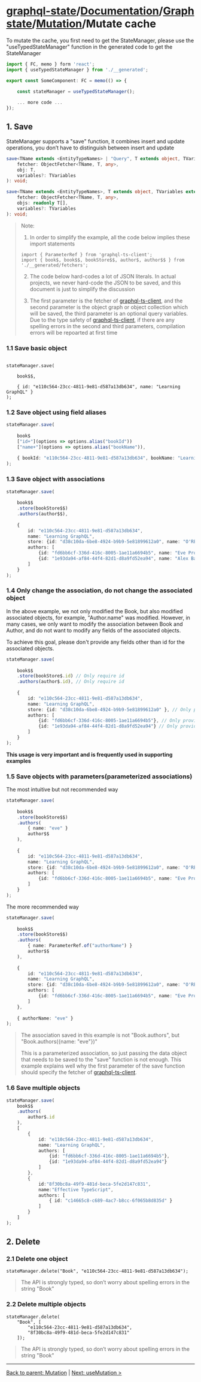 # [graphql-state](https://github.com/babyfish-ct/graphql-state)/[Documentation](../../README.md)/[Graph state](../README.md)/[Mutation](./README.md)/Mutate cache

To mutate the cache, you first need to get the StateManager, please use the "useTypedStateManager" function in the generated code to get the StateManager

```ts
import { FC, memo } form 'react';
import { useTypedStateManager } from './__generated';

export const SomeComponent: FC = memo(() => {

    const stateManager = useTypedStateManager();
    
    ... more code ...
});
```

## 1. Save

StateManager supports a "save" function, it combines insert and update operations, you don’t have to distinguish between insert and update

```ts
save<TName extends <EntityTypeNames> | "Query", T extends object, TVariables extends object = {}>(
    fetcher: ObjectFetcher<TName, T, any>,
    obj: T,
    variables?: TVariables
): void;

save<TName extends <EntityTypeNames>, T extends object, TVariables extends object = {}>(
    fetcher: ObjectFetcher<TName, T, any>,
    objs: readonly T[],
    variables?: TVariables
): void;
```

> Note:
>
> 1. In order to simplify the example, all the code below implies these import statements
>   ```
>   import { ParameterRef } from 'graphql-ts-client';
>   import { book$, book$$, bookStore$$, author$, author$$ } from './__generated/fetchers';
>   ```
> 2. The code below hard-codes a lot of JSON literals. In actual projects, we never hard-code the JSON to be saved, and this document is just to simplify the discussion
> 
> 3. The first parameter is the fetcher of [graphql-ts-client](https://github.com/babyfish-ct/graphql-ts-client), and the second parameter is the object graph or object collection which will be saved, the third parameter is an optional query variables. Due to the type safety of [graphql-ts-client](https://github.com/babyfish-ct/graphql-ts-client), if there are any spelling errors in the second and third parameters, compilation errors will be repoarted at first time

### 1.1 Save basic object
```

stateManager.save(

    book$$,
    
    { id: "e110c564-23cc-4811-9e81-d587a13db634", name: "Learning GraphQL" }
);
```

### 1.2 Save object using field aliases
```ts
stateManager.save(
    
    book$
    ["id+"](options => options.alias("bookId"))
    ["name+"](options => options.alias("bookName")),
    
    { bookId: "e110c564-23cc-4811-9e81-d587a13db634", bookName: "Learning GraphQL" }
);
```

### 1.3 Save object with associations
```ts
stateManager.save(
    
    book$$
    .store(bookStore$$)
    .authors(author$$),
    
    { 
        id: "e110c564-23cc-4811-9e81-d587a13db634", 
        name: "Learning GraphQL",
        store: {id: "d38c10da-6be8-4924-b9b9-5e81899612a0", name: "O'REILLY"},
        authors: [
            {id: "fd6bb6cf-336d-416c-8005-1ae11a6694b5", name: "Eve Procello"},
            {id: "1e93da94-af84-44f4-82d1-d8a9fd52ea94", name: "Alex Banks"}
        ]
    }
);
```

### 1.4 Only change the association, do not change the associated object

In the above example, we not only modified the Book, but also modified associated objects, for example, "Author.name" was modified. However, in many cases, we only want to modify the association between Book and Author, and do not want to modify any fields of the associated objects.

To achieve this goal, please don't provide any fields other than id for the associated objects.

```ts
stateManager.save(
    
    book$$
    .store(bookStore$.id) // Only require id
    .authors(author$.id), // Only require id
    
    { 
        id: "e110c564-23cc-4811-9e81-d587a13db634", 
        name: "Learning GraphQL",
        store: {id: "d38c10da-6be8-4924-b9b9-5e81899612a0" }, // Only provide id
        authors: [
            {id: "fd6bb6cf-336d-416c-8005-1ae11a6694b5"}, // Only provide id
            {id: "1e93da94-af84-44f4-82d1-d8a9fd52ea94"} // Only provide id
        ]
    }
);
```
**This usage is very important and is frequently used in supporting examples**

### 1.5 Save objects with parameters(parameterized associations)

The most intuitive but not recommended way
```ts
stateManager.save(
    
    book$$
    .store(bookStore$$)
    .authors(
        { name: "eve" }
        author$$
    ),
    
    { 
        id: "e110c564-23cc-4811-9e81-d587a13db634", 
        name: "Learning GraphQL",
        store: {id: "d38c10da-6be8-4924-b9b9-5e81899612a0", name: "O'REILLY"},
        authors: [
            {id: "fd6bb6cf-336d-416c-8005-1ae11a6694b5", name: "Eve Procello"}
        ]
    }
);
```
The more recommended way
```ts
stateManager.save(
    
    book$$
    .store(bookStore$$)
    .authors(
        { name: ParameterRef.of("authorName") }
        author$$
    ),
    
    { 
        id: "e110c564-23cc-4811-9e81-d587a13db634", 
        name: "Learning GraphQL",
        store: {id: "d38c10da-6be8-4924-b9b9-5e81899612a0", name: "O'REILLY"},
        authors: [
            {id: "fd6bb6cf-336d-416c-8005-1ae11a6694b5", name: "Eve Procello"}
        ]
    },
    
    { authorName: "eve" }
);
```

> The association saved in this example is not "Book.authors", but "Book.authors({name: "eve"})"
>
> This is a parameterized association, so just passing the data object that needs to be saved to the "save" function is not enough. This example explains well why the first parameter of the save function should specify the fetcher of [graphql-ts-client](https://github.com/babyfish-ct/graphql-ts-client).

### 1.6 Save multiple objects

```ts
stateManager.save(
    book$$
    .authors(
        author$.id
    ),
    [
        { 
            id: "e110c564-23cc-4811-9e81-d587a13db634", 
            name: "Learning GraphQL",
            authors: [
                {id: "fd6bb6cf-336d-416c-8005-1ae11a6694b5"},
                {id: "1e93da94-af84-44f4-82d1-d8a9fd52ea94"}
            ]
        },
        {
            id:"8f30bc8a-49f9-481d-beca-5fe2d147c831",
            name:"Effective TypeScript",
            authors: [
                { id: "c14665c8-c689-4ac7-b8cc-6f065b8d835d" }
            ]
        }
    ]
);
```

## 2. Delete

### 2.1 Delete one object
```
stateManager.delete("Book", "e110c564-23cc-4811-9e81-d587a13db634");
```
> The API is strongly typed, so don’t worry about spelling errors in the string "Book"

### 2.2 Delete multiple objects
```
stateManager.delete(
    "Book", [
        "e110c564-23cc-4811-9e81-d587a13db634",
        "8f30bc8a-49f9-481d-beca-5fe2d147c831"
    ]);
```
> The API is strongly typed, so don’t worry about spelling errors in the string "Book"
-----------------------
[Back to parent: Mutation](./README.md) | [Next: useMutation >](./useMutation.md)
